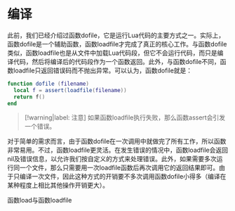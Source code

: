 # 编译

此前，我们已经介绍过函数dofile，它是运行Lua代码的主要方式之一。实际上，函数dofile是一个辅助函数，函数loadfile才完成了真正的核心工作。与函数dofile类似，函数loadfile也是从文件中加载Lua代码段，但它不会运行代码，而只是编译代码，然后将编译后的代码段作为一个函数返回。此外，与函数dofile不同，函数loadfile只返回错误码而不抛出异常。可以认为，函数dofile就是：

```lua
function dofile (filename)
  local f = assert(loadfile(filename))
  return f()
end
```

> [!warning|label: 注意]
> 如果函数loadfile执行失败，那么函数assert会引发一个错误。

对于简单的需求而言，由于函数dofile在一次调用中就做完了所有工作，所以函数非常易用。不过，函数loadfile更灵活。在发生错误的情况中，函数loadfile会返回nil及错误信息，以允许我们按自定义的方式来处理错误。此外，如果需要多次运行同一个文件，那么只需要用一次loadfile函数后再次调用它的返回结果即可。由于只编译一次文件，因此这种方式的开销要不多次调用函数dofile小得多（编译在某种程度上相比其他操作开销更大）。

函数load与函数loadfile